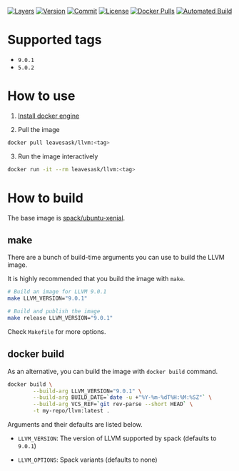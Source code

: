 [![Layers](https://images.microbadger.com/badges/image/leavesask/llvm.svg)](https://microbadger.com/images/leavesask/llvm)
[![Version](https://images.microbadger.com/badges/version/leavesask/llvm.svg)](https://hub.docker.com/repository/docker/leavesask/llvm)
[![Commit](https://images.microbadger.com/badges/commit/leavesask/llvm.svg)](https://github.com/K-Wone/docker-llvm)
[![License](https://images.microbadger.com/badges/license/leavesask/llvm.svg)](https://github.com/K-Wone/docker-llvm)
[![Docker Pulls](https://img.shields.io/docker/pulls/leavesask/llvm?color=informational)](https://hub.docker.com/repository/docker/leavesask/llvm)
[![Automated Build](https://img.shields.io/docker/automated/leavesask/llvm)](https://hub.docker.com/repository/docker/leavesask/llvm)

# Supported tags

- `9.0.1`
- `5.0.2`

# How to use

1. [Install docker engine](https://docs.docker.com/install/)

2. Pull the image
  ```bash
  docker pull leavesask/llvm:<tag>
  ```

3. Run the image interactively
  ```bash
  docker run -it --rm leavesask/llvm:<tag>
  ```

# How to build

The base image is [spack/ubuntu-xenial](https://hub.docker.com/r/spack/ubuntu-xenial).

## make

There are a bunch of build-time arguments you can use to build the LLVM image.

It is highly recommended that you build the image with `make`.

```bash
# Build an image for LLVM 9.0.1
make LLVM_VERSION="9.0.1"

# Build and publish the image
make release LLVM_VERSION="9.0.1"
```

Check `Makefile` for more options.

## docker build

As an alternative, you can build the image with `docker build` command.

```bash
docker build \
        --build-arg LLVM_VERSION="9.0.1" \
        --build-arg BUILD_DATE=`date -u +"%Y-%m-%dT%H:%M:%SZ"` \
        --build-arg VCS_REF=`git rev-parse --short HEAD` \
        -t my-repo/llvm:latest .
```

Arguments and their defaults are listed below.

- `LLVM_VERSION`: The version of LLVM supported by spack (defaults to `9.0.1`)

- `LLVM_OPTIONS`: Spack variants (defaults to none)
